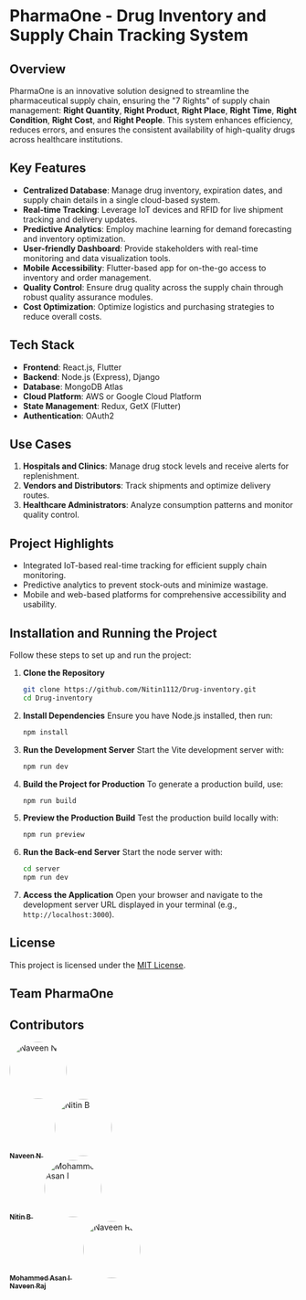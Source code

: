 # PharmaOne - Drug Inventory and Supply Chain Tracking System

## Overview
PharmaOne is an innovative solution designed to streamline the pharmaceutical supply chain, ensuring the "7 Rights" of supply chain management: **Right Quantity**, **Right Product**, **Right Place**, **Right Time**, **Right Condition**, **Right Cost**, and **Right People**. This system enhances efficiency, reduces errors, and ensures the consistent availability of high-quality drugs across healthcare institutions.

## Key Features
- **Centralized Database**: Manage drug inventory, expiration dates, and supply chain details in a single cloud-based system.
- **Real-time Tracking**: Leverage IoT devices and RFID for live shipment tracking and delivery updates.
- **Predictive Analytics**: Employ machine learning for demand forecasting and inventory optimization.
- **User-friendly Dashboard**: Provide stakeholders with real-time monitoring and data visualization tools.
- **Mobile Accessibility**: Flutter-based app for on-the-go access to inventory and order management.
- **Quality Control**: Ensure drug quality across the supply chain through robust quality assurance modules.
- **Cost Optimization**: Optimize logistics and purchasing strategies to reduce overall costs.

## Tech Stack
- **Frontend**: React.js, Flutter
- **Backend**: Node.js (Express), Django
- **Database**: MongoDB Atlas
- **Cloud Platform**: AWS or Google Cloud Platform
- **State Management**: Redux, GetX (Flutter)
- **Authentication**: OAuth2

## Use Cases
1. **Hospitals and Clinics**: Manage drug stock levels and receive alerts for replenishment.
2. **Vendors and Distributors**: Track shipments and optimize delivery routes.
3. **Healthcare Administrators**: Analyze consumption patterns and monitor quality control.

## Project Highlights
- Integrated IoT-based real-time tracking for efficient supply chain monitoring.
- Predictive analytics to prevent stock-outs and minimize wastage.
- Mobile and web-based platforms for comprehensive accessibility and usability.


## Installation and Running the Project

Follow these steps to set up and run the project:

1. **Clone the Repository**
   ```bash
   git clone https://github.com/Nitin1112/Drug-inventory.git
   cd Drug-inventory
   ```

2. **Install Dependencies**
   Ensure you have Node.js installed, then run:
    ```bash
    npm install
    ```

3. **Run the Development Server**
   Start the Vite development server with:
   ```bash
   npm run dev
   ```

4. **Build the Project for Production**
   To generate a production build, use:
   ```bash
   npm run build
   ```

5. **Preview the Production Build**
   Test the production build locally with:
   ```bash
   npm run preview
   ```

6. **Run the Back-end Server**
   Start the node server with:
   ```bash
   cd server
   npm run dev
   ```

7. **Access the Application**
   Open your browser and navigate to the development server URL displayed in your terminal (e.g., `http://localhost:3000`).

## License
This project is licensed under the [MIT License](LICENSE).

## Team PharmaOne

## Contributors

<div align="">
  <a href="https://github.com/Navin82005">
    <img src="https://avatars.githubusercontent.com/Navin82005" width="100px" style="border-radius: 50%;" alt="Naveen N"/>
    <br />
    <sub><b>Naveen N</b></sub>
  </a>
  
  <a href="https://github.com/Nitin1112" style="margin: 0 20px;">
    <img src="https://avatars.githubusercontent.com/Nitin1112" width="100px" style="border-radius: 50%;" alt="Nitin B"/>
    <br />
    <sub><b>Nitin B</b></sub>
  </a>
  
  <a href="https://github.com/mohammedasan">
    <img src="https://avatars.githubusercontent.com/mohammedasan" width="100px" style="border-radius: 50%;" alt="Mohammed Asan I"/>
    <br />   
    <sub><b>Mohammed Asan I</b></sub>
  </a>
  
  <a href="https://github.com/naveen-raj" style="margin: 0 20px;">
    <img src="https://avatars.githubusercontent.com/naveen-raj" width="100px" style="border-radius: 50%;" alt="Naveen Raj"/>
    <br />
    <sub><b>Naveen Raj</b></sub>
  </a>
</div>

